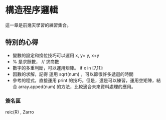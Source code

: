 # 構造程序邏輯

這一章是前幾天學習的練習集合。

## 特別的心得

* 變數的設定和換位技巧可以運用 x, y= y, x+y
* % 是求餘數， // 求商數
* 數字的多重判斷，可以運用矩陣。 if x in [7,11]:
* 因數的求解，記得 運用 sqrt(num) ，可以節很許多遞迴的時間
* 參考的程式，直接運用 print 的技巧。但是，還是可以練習，運用空矩陣，結合 array.apped(num) 的方法，比較適合未來資料處理的應用。

### 簽名區

reic(R) , Zarro